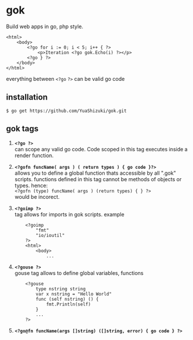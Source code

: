 gok
===
Build web apps in go, php style.
```text
<html>
	<body>
		<?go for i := 0; i < 5; i++ { ?>
			<p>Iteration <?go gok.Echo(i) ?></p>
		<?go } ?>
	</body>
</html>
```
everything between `<?go` `?>` can be valid go code

installation
------------
`$ go get https://github.com/YuaShizuki/gok.git`

gok tags
--------
1.	**`<?go ?>`**  
	can scope any valid go code. Code scoped in this tag 
	executes inside a render function. 

2.	**`<?gofn funcName( args ) ( return types ) { go code }?>`**  
	allows you to define a global function thats accessible by all ".gok" scripts.
	functions defined in this tag cannot be methods of objects or types.
	hence:    	
	`<?gofn (type) funcName( args ) (return types) { } ?>`   
	would be incorect.

3. **`<?goimp ?>`**  
	tag allows for imports in gok scripts. example   
	```text
		<?goimp 
			"fmt"
			"io/ioutil"
		?>
		<html>
			<body>
				...
	```
4. **`<?gouse ?>`**   
	gouse tag allows to define global variables, functions   

	```text
		<?gouse
			type nstring string 
			var x nstring = "Hello World"
			func (self nstring) () { 
				fmt.Println(self)
			}
			...
		?>    
	```
5. **`<?go@fn funcName(args []string) ([]string, error) { go code } ?>`**
